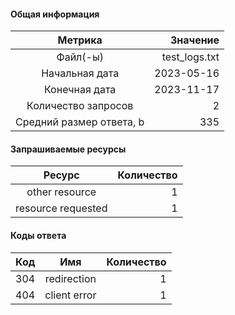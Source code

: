 #### Общая информация
|        Метрика            |     Значение |
|:-------------------------:|-------------:|
| Файл(-ы)                  |   test_logs.txt |
| Начальная дата            |   2023-05-16 |
| Конечная дата             |   2023-11-17 |
| Количество запросов       |   2          |
| Средний размер ответа, b  |   335        |

#### Запрашиваемые ресурсы

|     Ресурс      | Количество |
|:---------------:|-----------:|
|    other resource   |  1         |
|    resource requested   |  1         |

#### Коды ответа

| Код |          Имя          | Количество |
|:---:|:---------------------:|-----------:|
| 304 |    redirection        |  1         |
| 404 |    client error       |  1         |

            